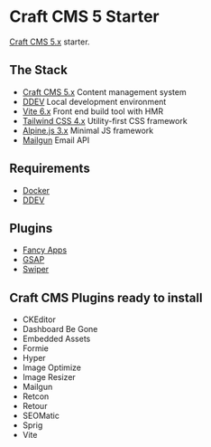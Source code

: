 # Craft CMS 5 Starter

[Craft CMS 5.x](https://github.com/craftcms/cms) starter.

## The Stack

- [Craft CMS 5.x](https://craftcms.com) Content management system
- [DDEV](https://ddev.com) Local development environment
- [Vite 6.x](https://vitejs.dev) Front end build tool with HMR
- [Tailwind CSS 4.x](https://tailwindcss.com) Utility-first CSS framework
- [Alpine.js 3.x](https://alpinejs.dev/) Minimal JS framework
- [Mailgun](https://www.mailgun.com/) Email API

## Requirements

- [Docker](https://www.docker.com)
- [DDEV](https://ddev.com)

## Plugins

- [Fancy Apps](https://fancyapps.com)
- [GSAP](https://gsap.com)
- [Swiper](https://swiperjs.com)

## Craft CMS Plugins ready to install

- CKEditor
- Dashboard Be Gone
- Embedded Assets
- Formie
- Hyper
- Image Optimize
- Image Resizer
- Mailgun
- Retcon
- Retour
- SEOMatic
- Sprig
- Vite
